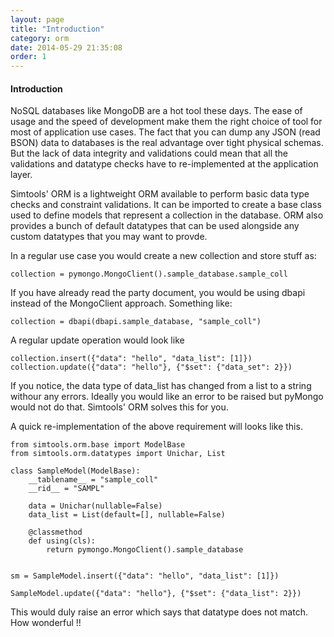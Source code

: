 ```yaml
---
layout: page
title: "Introduction"
category: orm
date: 2014-05-29 21:35:08
order: 1
---
```


#### Introduction

NoSQL databases like MongoDB are a hot tool these days. The ease of usage and the speed of development make them the right choice of tool for most of application use cases. The fact that you can dump any JSON (read BSON) data to databases is the real advantage over tight physical schemas. But the lack of data integrity and validations could mean that all the validations and datatype checks have to re-implemented at the application layer.

Simtools' ORM is a lightweight ORM available to perform basic data type checks and constraint validations. It can be imported to create a base class used to define models that represent a collection in the database. ORM also provides a bunch of default datatypes that can be used alongside any custom datatypes that you may want to provde.

In a regular use case you would create a new collection and store stuff as:

	collection = pymongo.MongoClient().sample_database.sample_coll


If you have already read the party document, you would be using dbapi instead of the MongoClient approach. Something like:

	collection = dbapi(dbapi.sample_database, "sample_coll")

A regular update operation would look like

	collection.insert({"data": "hello", "data_list": [1]})
	collection.update({"data": "hello"}, {"$set": {"data_set": 2}})


If you notice, the data type of data_list has changed from a list to a string withour any errors.
Ideally you would like an error to be raised but pyMongo would not do that. Simtools' ORM solves this for you.

A quick re-implementation of the above requirement will looks like this.

	from simtools.orm.base import ModelBase
	from simtools.orm.datatypes import Unichar, List

	class SampleModel(ModelBase):
	    __tablename__ = "sample_coll"
	    __rid__ = "SAMPL"

	    data = Unichar(nullable=False)
	    data_list = List(default=[], nullable=False)

	    @classmethod
	    def using(cls):
	        return pymongo.MongoClient().sample_database


	sm = SampleModel.insert({"data": "hello", "data_list": [1]})

	SampleModel.update({"data": "hello"}, {"$set": {"data_list": 2}})

This would duly raise an error which says that datatype does not match. How wonderful !!

